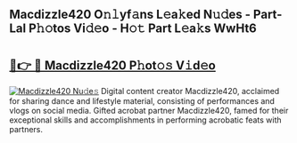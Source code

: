 ## Macdizzle420 O𝚗𝚕yf𝚊ns L𝚎a𝚔ed N𝚞𝚍es - Part-Lal P𝚑𝚘tos Vi𝚍𝚎o - H𝚘𝚝 Part L𝚎a𝚔s WwHt6

# <h2><a href="http://kf800vb.oniu.top/?m=Macdizzle420">🔗👉 🔴 Macdizzle420 P𝚑ot𝚘𝚜 V𝚒d𝚎o</a></h2>

[![Macdizzle420 Nu𝚍e𝚜](https://i.imgur.com/0qMVB7G.gif)](http://kf800vb.oniu.top/?m=Macdizzle420)
Digital content creator Macdizzle420, acclaimed for sharing dance and lifestyle material, consisting of performances and vlogs on social media. Gifted acrobat partner Macdizzle420, famed for their exceptional skills and accomplishments in performing acrobatic feats with partners.  
